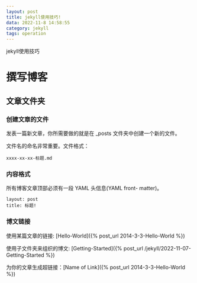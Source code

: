 ```yaml
---
layout: post
title: jekyll使用技巧!
data: 2022-11-8 14:58:55
category: jekyll
tags: operation
---
```


jekyll使用技巧

# 撰写博客

## 文章文件夹

### 创建文章的文件

发表一篇新文章，你所需要做的就是在 _posts 文件夹中创建一个新的文件。

文件名的命名非常重要。文件格式：
```
xxxx-xx-xx-标题.md
```
### 内容格式

所有博客文章顶部必须有一段 YAML 头信息(YAML front- matter)。

```
layout: post
title: 标题!
```

### 博文链接

使用某篇文章的链接: [Hello-World]({% post_url 2014-3-3-Hello-World %})

使用子文件夹来组织的博文: [Getting-Started]({% post_url /jekyll/2022-11-07-Getting-Started %})

为你的文章生成超链接：[Name of Link]({% post_url 2014-3-3-Hello-World %})
